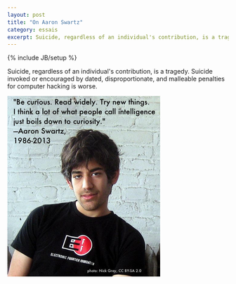 ```yaml
---
layout: post
title: "On Aaron Swartz"
category: essais
excerpt: Suicide, regardless of an individual's contribution, is a tragedy.
---
```

{% include JB/setup %}

Suicide, regardless of an individual's contribution, is a tragedy. Suicide invoked or encouraged by dated, disproportionate, and malleable penalties for computer hacking is worse.

![Aaron Swartz](/assets/images/aaron-swartz.png)

<a href="https://plus.google.com/+VincentBarr0?rel=author"></a>